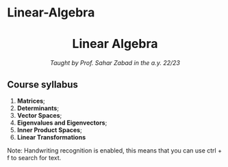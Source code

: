 # Linear-Algebra

<h1 align="center">Linear Algebra</h1>
<p align="center"><i>Taught by Prof. Sahar Zabad in the a.y. 22/23</i></p>

## Course syllabus

1. **Matrices**;
2. **Determinants**;
3. **Vector Spaces**;
4. **Eigenvalues and Eigenvectors**;
5. **Inner Product Spaces**;
6. **Linear Transformations**

Note: Handwriting recognition is enabled, this means that you can use ctrl + f to search for text.
